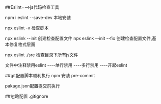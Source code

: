 ##Eslint===>js代码检查工具

npm i eslint --save-dev 本地安装

npx eslint -v 检查脚本

npx eslink --init  创建检查配置文件
npx eslink --init --fix 创建检查配置文件,基本修复格式层面

npx eslint ./src 检查目录下所有js文件

文件中注释禁用eslint
----单行禁用
----多行禁用
----开起eslint



##git配置脚本顺利执行
npm 安装 pre-commit

pakage.json配置提交前执行

##忽略配置
.gitignore